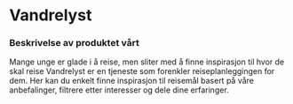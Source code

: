 # Vandrelyst

### Beskrivelse av produktet vårt
Mange unge er glade i å reise, men sliter med å finne inspirasjon til hvor de skal reise
Vandrelyst er en tjeneste som forenkler reiseplanleggingen for dem. Her kan du enkelt finne inspirasjon til reisemål basert på våre anbefalinger, filtrere etter interesser og dele dine erfaringer.
